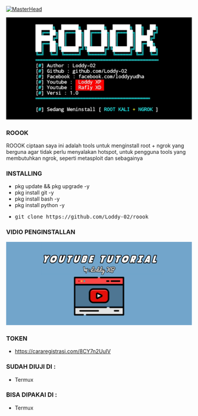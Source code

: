[![MasterHead](https://1.bp.blogspot.com/-7A4WynwLsMw/XbBpCXG8fHI/AAAAAAAAMt4/uOa1bpLskYgrwGbllhSu2SDj_Mig8SXJQCLcBGAsYHQ/s1600/2000_600px.gif)](https://rishavchanda.io)
<p align="center"><img src="https://github.com/Loddy-02/roook/blob/main/image/20220523_184006.png" alt="error">

### ROOOK
ROOOK ciptaan saya ini adalah tools untuk menginstall root + ngrok yang berguna agar tidak perlu menyalakan hotspot, untuk pengguna tools yang membutuhkan ngrok, seperti metasploit dan sebagainya

### INSTALLING
* pkg update && pkg upgrade -y
* pkg install git -y
* pkg install bash -y
* pkg install python -y
* <pre>git clone https://github.com/Loddy-02/roook</pre>

### VIDIO PENGINSTALLAN
<p align="center"><a href="https://youtu.be/WsXBt5zRypA"><img title="Loddy XP" src="https://github.com/Loddy-02/msfdown/blob/main/image/20220610_125950.png"></a>
</p>

### TOKEN
* https://cararegistrasi.com/8CY7n2UuIV

### SUDAH DIUJI DI :
* Termux

### BISA DIPAKAI DI :
* Termux
